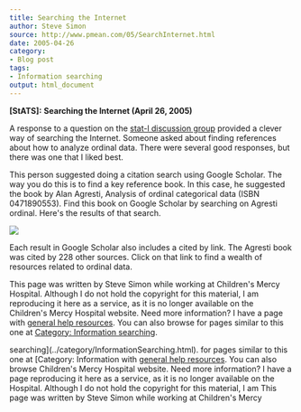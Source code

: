 ```yaml
---
title: Searching the Internet
author: Steve Simon
source: http://www.pmean.com/05/SearchInternet.html
date: 2005-04-26
category:
- Blog post
tags:
- Information searching
output: html_document
---
```

**[StATS]:** **Searching the Internet (April 26,
2005)**

A response to a question on the [stat-l discussion
group](http://lists.mcgill.ca/archives/stat-l.html) provided a clever
way of searching the Internet. Someone asked about finding references
about how to analyze ordinal data. There were several good responses,
but there was one that I liked best.

This person suggested doing a citation search using Google Scholar. The
way you do this is to find a key reference book. In this case, he
suggested the book by Alan Agresti, Analysis of ordinal categorical data
(ISBN 0471890553). Find this book on Google Scholar by searching on
Agresti ordinal. Here\'s the results of that search.

![](../weblog/images/05_Citation.Search1.jpg)

Each result in Google Scholar also includes a cited by link. The Agresti
book was cited by 228 other sources. Click on that link to find a wealth
of resources related to ordinal data.

This page was written by Steve Simon while working at Children\'s Mercy
Hospital. Although I do not hold the copyright for this material, I am
reproducing it here as a service, as it is no longer available on the
Children\'s Mercy Hospital website. Need more information? I have a page
with [general help resources](../GeneralHelp.html). You can also browse
for pages similar to this one at [Category: Information
searching](../category/InformationSearching.html).
<!---More--->
searching](../category/InformationSearching.html).
for pages similar to this one at [Category: Information
with [general help resources](../GeneralHelp.html). You can also browse
Children\'s Mercy Hospital website. Need more information? I have a page
reproducing it here as a service, as it is no longer available on the
Hospital. Although I do not hold the copyright for this material, I am
This page was written by Steve Simon while working at Children\'s Mercy

<!---Do not use
**[StATS]:** **Searching the Internet (April 26,
This page was written by Steve Simon while working at Children\'s Mercy
Hospital. Although I do not hold the copyright for this material, I am
reproducing it here as a service, as it is no longer available on the
Children\'s Mercy Hospital website. Need more information? I have a page
with [general help resources](../GeneralHelp.html). You can also browse
for pages similar to this one at [Category: Information
searching](../category/InformationSearching.html).
--->

